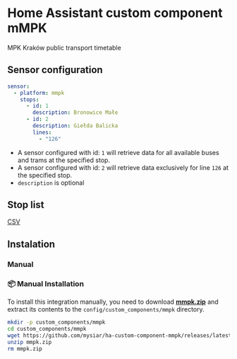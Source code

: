 # Home Assistant custom component mMPK

MPK Kraków public transport timetable

## Sensor configuration
```yaml
sensor:
  - platform: mmpk
    stops:
      - id: 1
        description: Bronowice Małe
      - id: 2
        description: Giełda Balicka
        lines:
          - "126"

```

* A sensor configured with id: `1` will retrieve data for all available buses and trams at the specified stop.
* A sensor configured with id: `2` will retrieve data exclusively for line `126` at the specified stop.
* `description` is optional

## Stop list

[CSV](MPK_stops.csv)

## Instalation
### Manual


### 📦 Manual Installation

To install this integration manually, you need to download [**mmpk.zip**](https://github.com/mysiar/ha-custom-component-mmpk/releases/latest/download/mmpk.zip) and extract its contents to the `config/custom_components/mmpk` directory.


```bash
mkdir -p custom_components/mmpk
cd custom_components/mmpk
wget https://github.com/mysiar/ha-custom-component-mmpk/releases/latest/download/mmpk.zip
unzip mmpk.zip
rm mmpk.zip
```
